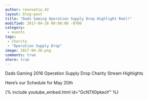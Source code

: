 ```yaml
---
author: renovatio_42
layout: blog-post
title: "Dads Gaming Operation Supply Drop Highlight Reel!"
modified: 2017-04-26 00:00:00 -0700
category:
 - events
tags:
 - Charity
 - "Operation Supply Drop"
image: 2017-04-26.png
comments: true
share: true
---
```


Dads Gaming 2016 Operation Supply Drop Charity Stream Highlights

Here’s our Schedule for May 20th

{% include youtube_embed.html id="GcN7X0pkeoY" %} 